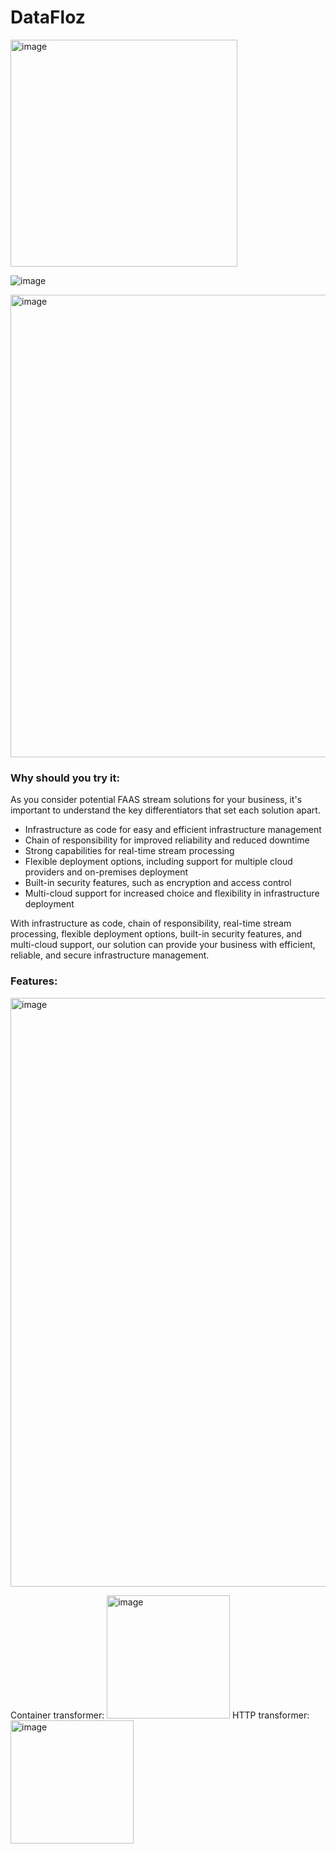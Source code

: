 # DataFloz
<img width="363" alt="image" src="https://user-images.githubusercontent.com/17068656/224840358-67270739-cca2-439d-9441-f239bfcef750.png">


![image](https://user-images.githubusercontent.com/62246823/224283320-3d6a69bd-7f02-4d54-8325-982a593dd562.png)

<img width="740" alt="image" src="https://user-images.githubusercontent.com/17068656/224507163-e9bf1c11-d79d-400e-b00d-e38d7736dba9.png">

### Why should you try it:
As you consider potential FAAS stream solutions for your business, it's important to understand the key differentiators that set each solution apart. 

- Infrastructure as code for easy and efficient infrastructure management
- Chain of responsibility for improved reliability and reduced downtime
- Strong capabilities for real-time stream processing
- Flexible deployment options, including support for multiple cloud providers and on-premises deployment
- Built-in security features, such as encryption and access control
- Multi-cloud support for increased choice and flexibility in infrastructure deployment

 With infrastructure as code, chain of responsibility, real-time stream processing, flexible deployment options, built-in security features, and multi-cloud support, our solution can provide your business with efficient, reliable, and secure infrastructure management.


### Features:
<img width="942" alt="image" src="https://user-images.githubusercontent.com/17068656/230864948-eb1f67d7-5627-462b-aa3b-25091f5395d2.png">

Container transformer:
<img width="197" alt="image" src="https://user-images.githubusercontent.com/17068656/230865043-e353fda5-5233-4ecc-9e8f-2fb7098e1902.png">
HTTP transformer:
<img width="197" alt="image" src="https://user-images.githubusercontent.com/17068656/230865901-a4c2cde4-c5a0-47e5-b27a-6fb2063d32b1.png">


